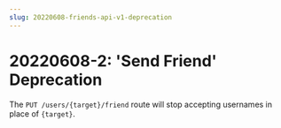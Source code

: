 ```yaml
---
slug: 20220608-friends-api-v1-deprecation
---
```


# 20220608-2: 'Send Friend' Deprecation

The `PUT /users/{target}/friend` route will stop accepting usernames in place of `{target}`.
